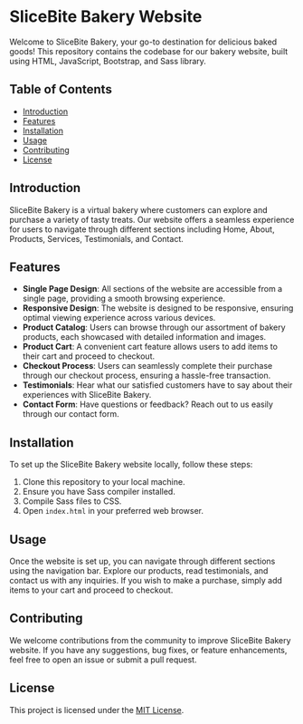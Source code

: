 # SliceBite Bakery Website

Welcome to SliceBite Bakery, your go-to destination for delicious baked goods! This repository contains the codebase for our bakery website, built using HTML, JavaScript, Bootstrap, and Sass library.

## Table of Contents
- [Introduction](#introduction)
- [Features](#features)
- [Installation](#installation)
- [Usage](#usage)
- [Contributing](#contributing)
- [License](#license)

## Introduction

SliceBite Bakery is a virtual bakery where customers can explore and purchase a variety of tasty treats. Our website offers a seamless experience for users to navigate through different sections including Home, About, Products, Services, Testimonials, and Contact.

## Features

- **Single Page Design**: All sections of the website are accessible from a single page, providing a smooth browsing experience.
- **Responsive Design**: The website is designed to be responsive, ensuring optimal viewing experience across various devices.
- **Product Catalog**: Users can browse through our assortment of bakery products, each showcased with detailed information and images.
- **Product Cart**: A convenient cart feature allows users to add items to their cart and proceed to checkout.
- **Checkout Process**: Users can seamlessly complete their purchase through our checkout process, ensuring a hassle-free transaction.
- **Testimonials**: Hear what our satisfied customers have to say about their experiences with SliceBite Bakery.
- **Contact Form**: Have questions or feedback? Reach out to us easily through our contact form.

## Installation

To set up the SliceBite Bakery website locally, follow these steps:

1. Clone this repository to your local machine.
2. Ensure you have Sass compiler installed.
3. Compile Sass files to CSS.
4. Open `index.html` in your preferred web browser.

## Usage

Once the website is set up, you can navigate through different sections using the navigation bar. Explore our products, read testimonials, and contact us with any inquiries. If you wish to make a purchase, simply add items to your cart and proceed to checkout.

## Contributing

We welcome contributions from the community to improve SliceBite Bakery website. If you have any suggestions, bug fixes, or feature enhancements, feel free to open an issue or submit a pull request.

## License

This project is licensed under the [MIT License](LICENSE).
